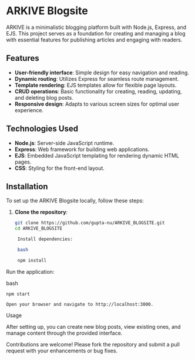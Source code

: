 # ARKIVE Blogsite

ARKIVE is a minimalistic blogging platform built with Node.js, Express, and EJS. This project serves as a foundation for creating and managing a blog with essential features for publishing articles and engaging with readers.

## Features

- **User-friendly interface**: Simple design for easy navigation and reading.
- **Dynamic routing**: Utilizes Express for seamless route management.
- **Template rendering**: EJS templates allow for flexible page layouts.
- **CRUD operations**: Basic functionality for creating, reading, updating, and deleting blog posts.
- **Responsive design**: Adapts to various screen sizes for optimal user experience.

## Technologies Used

- **Node.js**: Server-side JavaScript runtime.
- **Express**: Web framework for building web applications.
- **EJS**: Embedded JavaScript templating for rendering dynamic HTML pages.
- **CSS**: Styling for the front-end layout.

## Installation

To set up the ARKIVE Blogsite locally, follow these steps:

1. **Clone the repository**:
   ```bash
   git clone https://github.com/gupta-nu/ARKIVE_BLOGSITE.git
   cd ARKIVE_BLOGSITE

    Install dependencies:

    bash

    npm install

Run the application:

bash

    npm start

    Open your browser and navigate to http://localhost:3000.

Usage

After setting up, you can create new blog posts, view existing ones, and manage content through the provided interface.


Contributions are welcome! Please fork the repository and submit a pull request with your enhancements or bug fixes.

